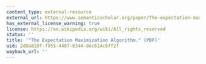 ```yaml
---
content_type: external-resource
external_url: https://www.semanticscholar.org/paper/The-expectation-maximization-algorithm-Moon/18068f0605ef8f1a7767c816e9e469ff2515ef0a
has_external_license_warning: true
license: https://en.wikipedia.org/wiki/All_rights_reserved
status: ''
title: '"The Expectation Maximization Algorithm." (PDF)'
uid: 2d8a810f-f955-4407-8344-dec614c6ff2f
wayback_url: ''
---
```

